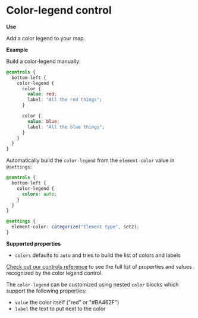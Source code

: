 # Color-legend control

**Use**

Add a color legend to your map.

**Example**

Build a color-legend manually:

```scss
@controls {
  bottom-left {
    color-legend {
      color {
        value: red;
        label: "All the red things";
      }

      color {
        value: blue;
        label: "All the blue things";
      }
    }
  }
}
```

Automatically build the `color-legend` from the `element-color` value in `@settings`:

```scss
@controls {
  bottom-left {
    color-legend {
      colors: auto;
    }
  }
}

@settings {
  element-color: categorize("Element type", set2);
}
```

**Supported properties**

* `colors` defaults to `auto` and tries to build the list of colors and labels

[Check out our controls reference](/guides/controls/controls-reference.md) to see the full list of properties and values recognized by the color legend control.

The `color-legend` can be customized using nested `color` blocks which support the following properties:

  * `value` the color itself ("red" or "#BA462F")
  * `label` the text to put next to the color

